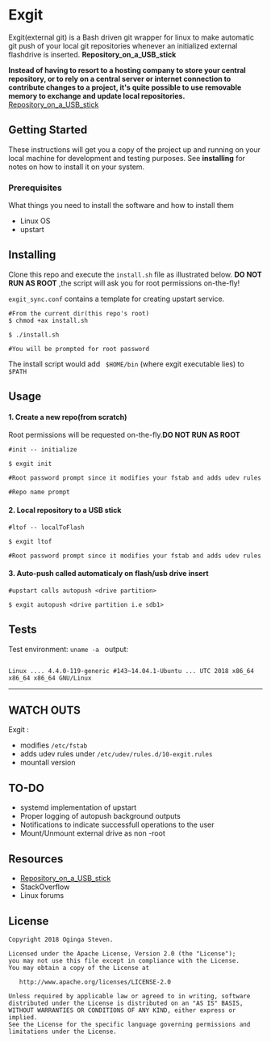 

# Exgit

Exgit(external git) is a Bash driven git wrapper for linux to make automatic git push of your local git repositories whenever an initialized external flashdrive is inserted. **Repository_on_a_USB_stick**

**Instead of having to resort to a hosting company to store your central repository, or to rely on a central server or internet connection to contribute changes to a project, it's quite possible to use removable memory to exchange and update  local repositories.** [Repository_on_a_USB_stick](https://en.wikibooks.org/wiki/Git/Repository_on_a_USB_stick)

## Getting Started

These instructions will get you a copy of the project up and running on your local machine for development and testing purposes. See __installing__ for notes on how to install it on your system.

### Prerequisites

What things you need to install the software and how to install them

* Linux OS
* upstart

## Installing

Clone this repo and execute the ```install.sh``` file as illustrated below. **DO NOT RUN AS ROOT** ,the script will ask you for root permissions on-the-fly!

```exgit_sync.conf``` contains a template for creating upstart service.

```
#From the current dir(this repo's root)
$ chmod +ax install.sh 

$ ./install.sh

#You will be prompted for root password
```

The install script would add ``` $HOME/bin``` (where exgit executable lies) to ```$PATH```


## Usage
#### 1. Create a new repo(from scratch)
Root permissions will be requested on-the-fly.**DO NOT RUN AS ROOT**

```
#init -- initialize

$ exgit init

#Root password prompt since it modifies your fstab and adds udev rules

#Repo name prompt

```

#### 2. Local repository to a USB stick

```
#ltof -- localToFlash

$ exgit ltof

#Root password prompt since it modifies your fstab and adds udev rules

```

#### 3. Auto-push called automaticaly on  flash/usb drive insert

```
#upstart calls autopush <drive partition>

$ exgit autopush <drive partition i.e sdb1>

```

## Tests
Test environment: ```uname -a ``` output:
```

Linux .... 4.4.0-119-generic #143~14.04.1-Ubuntu ... UTC 2018 x86_64 x86_64 x86_64 GNU/Linux

```
<hr>

## WATCH OUTS

Exgit :

* modifies ```/etc/fstab```
* adds udev rules under ```/etc/udev/rules.d/10-exgit.rules```
* mountall version

## TO-DO
>
* systemd implementation of upstart 
* Proper logging of autopush background outputs
* Notifications to indicate successfull operations to the user
* Mount/Unmount external drive as non -root



## Resources

* [Repository_on_a_USB_stick](https://en.wikibooks.org/wiki/Git/Repository_on_a_USB_stick)
* StackOverflow 
* Linux forums

## License

``` 
Copyright 2018 Oginga Steven.

Licensed under the Apache License, Version 2.0 (the "License");
you may not use this file except in compliance with the License.
You may obtain a copy of the License at

   http://www.apache.org/licenses/LICENSE-2.0

Unless required by applicable law or agreed to in writing, software
distributed under the License is distributed on an "AS IS" BASIS,
WITHOUT WARRANTIES OR CONDITIONS OF ANY KIND, either express or implied.
See the License for the specific language governing permissions and
limitations under the License. 
```




